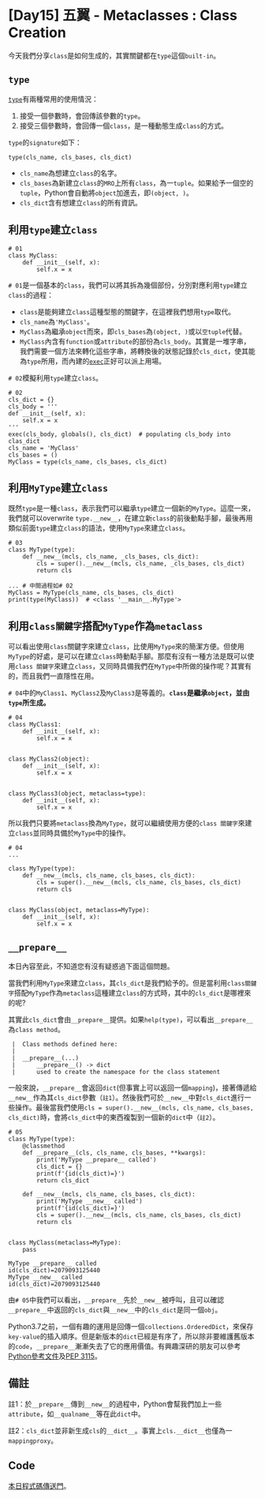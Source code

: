 # [Day15] 五翼 - Metaclasses : Class Creation
今天我們分享`class`是如何生成的，其實關鍵都在`type`這個`built-in`。

## `type`
[`type`](https://docs.python.org/3/library/functions.html#type)有兩種常用的使用情況：
1. 接受一個參數時，會回傳該參數的`type`。
2. 接受三個參數時，會回傳一個`class`，是一種動態生成`class`的方式。

`type`的`signature`如下：
```python=
type(cls_name, cls_bases, cls_dict)
```
* `cls_name`為想建立`class`的名字。
* `cls_bases`為新建立`class`的`MRO`上所有`class`，為一`tuple`。如果給予一個空的`tuple`，Python會自動將`object`加進去，即`(object, )`。
* `cls_dict`含有想建立`class`的所有資訊。

## 利用`type`建立`class`
```python=
# 01
class MyClass:
    def __init__(self, x):
        self.x = x
```
`# 01`是一個基本的`class`，我們可以將其拆為幾個部份，分別對應利用`type`建立`class`的過程：
* `class`是能夠建立`class`這種型態的關鍵字，在這裡我們想用`type`取代。
* `cls_name`為`'MyClass'`。
* `MyClass`為繼承`object`而來，即`cls_bases`為`(object, )`或以`空tuple`代替。
* `MyClass`內含有`function`或`attribute`的部份為`cls_body`。其實是一堆字串，我們需要一個方法來轉化這些字串，將轉換後的狀態記錄於`cls_dict`，使其能為`type`所用，而內建的[`exec`](https://docs.python.org/3/library/functions.html#exec)正好可以派上用場。

`# 02`模擬利用`type`建立`class`。
```python=
# 02
cls_dict = {}
cls_body = '''
def __init__(self, x):
    self.x = x
'''
exec(cls_body, globals(), cls_dict)  # populating cls_body into clas_dict
cls_name = 'MyClass'
cls_bases = ()
MyClass = type(cls_name, cls_bases, cls_dict)
```
## 利用`MyType`建立`class`
既然`type`是一種`class`，表示我們可以繼承`type`建立一個新的`MyType`。這麼一來，我們就可以overwrite `type.__new__`，在建立新`class`的前後動點手腳，最後再用類似前面`type`建立`class`的語法，使用`MyType`來建立`class`。
```python=
# 03
class MyType(type):
    def __new__(mcls, cls_name, _cls_bases, cls_dict):
        cls = super().__new__(mcls, cls_name, _cls_bases, cls_dict)
        return cls
    
... # 中間過程如# 02
MyClass = MyType(cls_name, cls_bases, cls_dict)
print(type(MyClass))  # <class '__main__.MyType'>
```
## 利用`class關鍵字`搭配`MyType`作為`metaclass`
可以看出使用`class`關鍵字來建立`class`，比使用`MyType`來的簡潔方便。但使用`MyType`的好處，是可以在建立`class`時動點手腳。那麼有沒有一種方法是既可以使用`class 關鍵字`來建立`class`，又同時具備我們在`MyType`中所做的操作呢？其實有的，而且我們一直隱性在用。

`# 04`中的`MyClass1`、`MyClass2`及`MyClass3`是等義的。**`class`是繼承`object`，並由`type`所生成。**
```python=
# 04
class MyClass1:
    def __init__(self, x):
        self.x = x


class MyClass2(object):
    def __init__(self, x):
        self.x = x


class MyClass3(object, metaclass=type):
    def __init__(self, x):
        self.x = x
```

所以我們只要將`metaclass`換為`MyType`，就可以繼續使用方便的`class 關鍵字`來建立`class`並同時具備於`MyType`中的操作。
```python=
# 04
...

class MyType(type):
    def __new__(mcls, cls_name, cls_bases, cls_dict):
        cls = super().__new__(mcls, cls_name, cls_bases, cls_dict)
        return cls


class MyClass(object, metaclass=MyType):
    def __init__(self, x):
        self.x = x
```
## `__prepare__`
本日內容至此，不知道您有沒有疑惑過下面這個問題。

當我們利用`MyType`來建立`class`，其`cls_dict`是我們給予的。但是當利用`class關鍵字`搭配`MyType`作為`metaclass`這種建立`class`的方式時，其中的`cls_dict`是哪裡來的呢?

其實此`cls_dict`會由`__prepare__`提供。如果`help(type)`，可以看出`__prepare__`為`class method`。
```
 |  Class methods defined here:
 |
 |  __prepare__(...)
 |      __prepare__() -> dict
 |      used to create the namespace for the class statement
```
一般來說，`__prepare__`會返回`dict`(但事實上可以返回一個`mapping`)，接著傳遞給`__new__`作為其`cls_dict`參數（`註1`）。然後我們可於`__new__`中對`cls_dict`進行一些操作。最後當我們使用`cls = super().__new__(mcls, cls_name, cls_bases, cls_dict)`時，會將`cls_dict`中的東西複製到一個新的`dict`中（`註2`）。

```python=
# 05
class MyType(type):
    @classmethod
    def __prepare__(cls, cls_name, cls_bases, **kwargs):
        print('MyType __prepare__ called')
        cls_dict = {}
        print(f'{id(cls_dict)=}')
        return cls_dict

    def __new__(mcls, cls_name, cls_bases, cls_dict):
        print('MyType __new__ called')
        print(f'{id(cls_dict)=}')
        cls = super().__new__(mcls, cls_name, cls_bases, cls_dict)
        return cls


class MyClass(metaclass=MyType):
    pass
```
```
MyType __prepare__ called
id(cls_dict)=2079093125440
MyType __new__ called
id(cls_dict)=2079093125440
```
由`# 05`中我們可以看出，`__prepare__`先於`__new__`被呼叫，且可以確認`__prepare__`中返回的`cls_dict`與`__new__`中的`cls_dict`是同一個`obj`。

Python3.7之前，一個有趣的運用是回傳一個`collections.OrderedDict`，來保存`key-value`的插入順序。但是新版本的`dict`已經是有序了，所以除非要維護舊版本的`code`，`__prepare__`漸漸失去了它的應用價值。有興趣深研的朋友可以參考[Python參考文件](https://docs.python.org/3/reference/datamodel.html?highlight=__call__#preparing-the-class-namespace)及[PEP 3115](https://peps.python.org/pep-3115/)。


## 備註
註1：於`__prepare__`傳到`__new__`的過程中，Python會幫我們加上一些`attribute`，如`__qualname__`等在此`dict`中。

註2：`cls_dict`並非新生成`cls`的`__dict__`。事實上`cls.__dict__`也僅為一`mappingproxy`。


## Code
[本日程式碼傳送門](https://github.com/jrycw/py10wings/tree/master/src/05_metaclasses/day15_class)。
